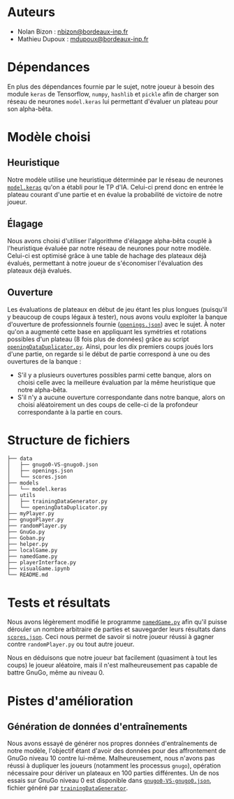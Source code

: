 # Auteurs

- Nolan Bizon : [nbizon@bordeaux-inp.fr](nbizon@bordeaux-inp.fr)
- Mathieu Dupoux : [mdupoux@bordeaux-inp.fr](mdupoux@bordeaux-inp.fr)

# Dépendances

En plus des dépendances fournie par le sujet, notre joueur à besoin des module `keras` de Tensorflow, `numpy`, `hashlib` et `pickle` afin de charger son réseau de neurones `model.keras` lui permettant d'évaluer un plateau pour son alpha-bêta.

# Modèle choisi

## Heuristique

Notre modèle utilise une heuristique déterminée par le réseau de neurones [`model.keras`](./models/model.keras) qu'on a établi pour le TP d'IA. Celui-ci prend donc en entrée le plateau courant d'une partie et en évalue la probabilité de victoire de notre joueur.

## Élagage

Nous avons choisi d'utiliser l'algorithme d'élagage alpha-bêta couplé à l'heuristique évaluée par notre réseau de neurones pour notre modèle. Celui-ci est optimisé grâce à une table de hachage des plateaux déjà évalués, permettant à notre joueur de s'économiser l'évaluation des plateaux déjà évalués.

## Ouverture

Les évaluations de plateaux en début de jeu étant les plus longues (puisqu'il y beaucoup de coups légaux à tester), nous avons voulu exploiter la banque d'ouverture de professionnels fournie ([`openings.json`](./data/openings.json)) avec le sujet. À noter qu'on a augmenté cette base en appliquant les symétries et rotations possibles d'un plateau (8 fois plus de données) grâce au script [`openingDataDuplicator.py`](./utils/openingDataDuplicator.py). Ainsi, pour les dix premiers coups joués lors d'une partie, on regarde si le début de partie correspond à une ou des ouvertures de la banque :

- S'il y a plusieurs ouvertures possibles parmi cette banque, alors on choisi celle avec la meilleure évaluation par la même heuristique que notre alpha-bêta.
- S'il n'y a aucune ouverture correspondante dans notre banque, alors on choisi aléatoirement un des coups de celle-ci de la profondeur correspondante à la partie en cours.

# Structure de fichiers

```
├── data
│   ├── gnugo0-VS-gnugo0.json
│   ├── openings.json
│   └── scores.json
├── models
│   └── model.keras
├── utils
│   ├── trainingDataGenerator.py
│   └── openingDataDuplicator.py
├── myPlayer.py
├── gnugoPlayer.py
├── randomPlayer.py
├── GnuGo.py
├── Goban.py
├── helper.py
├── localGame.py
├── namedGame.py
├── playerInterface.py
├── visualGame.ipynb
└── README.md
```

# Tests et résultats

Nous avons légèrement modifié le programme [`namedGame.py`](./namedGame.py) afin qu'il puisse dérouler un nombre arbitraire de parties et sauvegarder leurs résultats dans [`scores.json`](./data/scores.json). Ceci nous permet de savoir si notre joueur réussi à gagner contre `randomPlayer.py` ou tout autre joueur.

Nous en déduisons que notre joueur bat facilement (quasiment à tout les coups) le joueur aléatoire, mais il n'est malheureusement pas capable de battre GnuGo, même au niveau 0.

# Pistes d'amélioration

## Génération de données d'entraînements

Nous avons essayé de générer nos propres données d'entraînements de notre modèle, l'objectif étant d'avoir des données pour des affrontement de GnuGo niveau 10 contre lui-même. Malheureusement, nous n'avons pas réussi à dupliquer les joueurs (notamment les processus `gnugo`), opération nécessaire pour dériver un plateaux en 100 parties différentes. Un de nos essais sur GnuGo niveau 0 est disponible dans [`gnugo0-VS-gnugo0.json`](./data/gnugo0-VS-gnugo0.json), fichier généré par [`trainingDataGenerator`](./utils/trainingDataGenerator.py).
